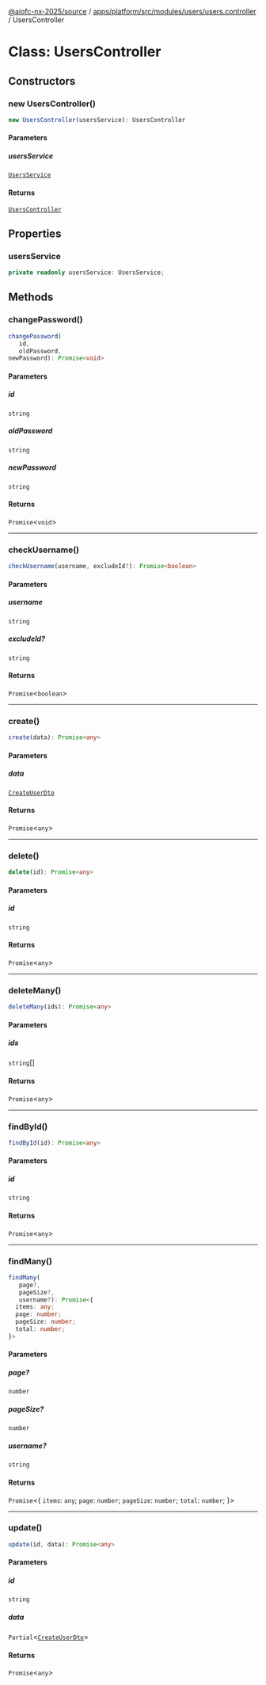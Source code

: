 [@aiofc-nx-2025/source](../../../../../../../index.md) / [apps/platform/src/modules/users/users.controller](../index.md) / UsersController

# Class: UsersController

## Constructors

### new UsersController()

```ts
new UsersController(usersService): UsersController
```

#### Parameters

##### usersService

[`UsersService`](../../users.service/classes/UsersService.md)

#### Returns

[`UsersController`](UsersController.md)

## Properties

### usersService

```ts
private readonly usersService: UsersService;
```

## Methods

### changePassword()

```ts
changePassword(
   id, 
   oldPassword, 
newPassword): Promise<void>
```

#### Parameters

##### id

`string`

##### oldPassword

`string`

##### newPassword

`string`

#### Returns

`Promise`\<`void`\>

***

### checkUsername()

```ts
checkUsername(username, excludeId?): Promise<boolean>
```

#### Parameters

##### username

`string`

##### excludeId?

`string`

#### Returns

`Promise`\<`boolean`\>

***

### create()

```ts
create(data): Promise<any>
```

#### Parameters

##### data

[`CreateUserDto`](../../dto/user.dto/classes/CreateUserDto.md)

#### Returns

`Promise`\<`any`\>

***

### delete()

```ts
delete(id): Promise<any>
```

#### Parameters

##### id

`string`

#### Returns

`Promise`\<`any`\>

***

### deleteMany()

```ts
deleteMany(ids): Promise<any>
```

#### Parameters

##### ids

`string`[]

#### Returns

`Promise`\<`any`\>

***

### findById()

```ts
findById(id): Promise<any>
```

#### Parameters

##### id

`string`

#### Returns

`Promise`\<`any`\>

***

### findMany()

```ts
findMany(
   page?, 
   pageSize?, 
   username?): Promise<{
  items: any;
  page: number;
  pageSize: number;
  total: number;
}>
```

#### Parameters

##### page?

`number`

##### pageSize?

`number`

##### username?

`string`

#### Returns

`Promise`\<\{
  `items`: `any`;
  `page`: `number`;
  `pageSize`: `number`;
  `total`: `number`;
 \}\>

***

### update()

```ts
update(id, data): Promise<any>
```

#### Parameters

##### id

`string`

##### data

`Partial`\<[`CreateUserDto`](../../dto/user.dto/classes/CreateUserDto.md)\>

#### Returns

`Promise`\<`any`\>
